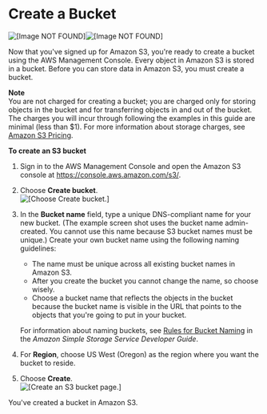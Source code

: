# Create a Bucket<a name="CreatingABucket"></a>



![\[Image NOT FOUND\]](http://docs.aws.amazon.com/AmazonS3/latest/gsg/)![\[Image NOT FOUND\]](http://docs.aws.amazon.com/AmazonS3/latest/gsg/)

Now that you've signed up for Amazon S3, you're ready to create a bucket using the AWS Management Console\. Every object in Amazon S3 is stored in a bucket\. Before you can store data in Amazon S3, you must create a bucket\. 

**Note**  
You are not charged for creating a bucket; you are charged only for storing objects in the bucket and for transferring objects in and out of the bucket\. The charges you will incur through following the examples in this guide are minimal \(less than $1\)\. For more information about storage charges, see [Amazon S3 Pricing](https://aws.amazon.com/s3/pricing/)\.

**To create an S3 bucket**

1. Sign in to the AWS Management Console and open the Amazon S3 console at [https://console\.aws\.amazon\.com/s3/](https://console.aws.amazon.com/s3/)\.

1. Choose **Create bucket**\.  
![\[Choose Create bucket.\]](http://docs.aws.amazon.com/AmazonS3/latest/gsg/images/create-bucket.png)

1. In the **Bucket name** field, type a unique DNS\-compliant name for your new bucket\. \(The example screen shot uses the bucket name admin\-created\. You cannot use this name because S3 bucket names must be unique\.\) Create your own bucket name using the following naming guidelines: 
   + The name must be unique across all existing bucket names in Amazon S3\. 
   + After you create the bucket you cannot change the name, so choose wisely\. 
   + Choose a bucket name that reflects the objects in the bucket because the bucket name is visible in the URL that points to the objects that you're going to put in your bucket\.

   For information about naming buckets, see [ Rules for Bucket Naming](https://docs.aws.amazon.com/AmazonS3/latest/dev//BucketRestrictions.html#bucketnamingrules) in the *Amazon Simple Storage Service Developer Guide*\. 

1. For **Region**, choose US West \(Oregon\) as the region where you want the bucket to reside\.  

1. Choose **Create**\.  
![\[Create an S3 bucket page.\]](http://docs.aws.amazon.com/AmazonS3/latest/gsg/images/gsg-create-bucket-name-region.png)

You've created a bucket in Amazon S3\. 

